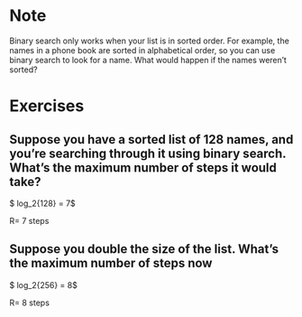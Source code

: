 # Note
Binary search only works when your list is in sorted order. For example, the names in a phone book are sorted in alphabetical order, so you can
use binary search to look for a name. What would happen if the names
weren’t sorted?


# Exercises


## Suppose you have a sorted list of 128 names, and you’re searching through it using binary search. What’s the maximum number of steps it would take?

$ log_2{128} = 7$

R= 7 steps

## Suppose you double the size of the list. What’s the maximum number of steps now

$ log_2{256} = 8$

R= 8 steps